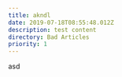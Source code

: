 ```yaml
---
title: akndl
date: 2019-07-18T08:55:48.012Z
description: test content
directory: Bad Articles
priority: 1
---
```

asd
